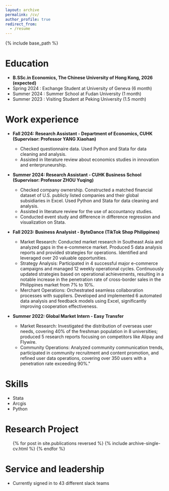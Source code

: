 ```yaml
---
layout: archive
permalink: /cv/
author_profile: true
redirect_from:
  - /resume
---
```


{% include base_path %}

Education
======
* __B.SSc.in Economics, The Chinese University of Hong Kong, 2026 (expected)__
* Spring 2024 : Exchange Student at University of Geneva (6 month)
* Summer 2024 : Summer School at Fudan University (1 month)
* Summer 2023 : Visiting Student at Peking University (1.5 month)

Work experience
======
* __Fall 2024: Research Assistant - Department of Economics, CUHK (Supervisor: Professor YANG Xiaohan)__
  * Checked questionnaire data. Used Python and Stata for data cleaning and analysis.
  * Assisted in literature review about economics studies in innovation and enterpruneurship.

* __Summer 2024: Research Assistant - CUHK Business School (Supervisor: Professor ZHOU Yuqing)__
  * Checked company ownership. Constructed a matched financial dataset of U.S. publicly listed companies and their global
subsidiaries in Excel. Used Python and Stata for data cleaning and analysis.
  * Assisted in literature review for the use of accountancy studies.
  * Conducted event study and difference in difference regression and visualization on Stata.

* __Fall 2023: Business Analysist - ByteDance (TikTok Shop Philippines)__
  * Market Research: Conducted market research in Southeast Asia and analyzed gaps in the e-commerce market. Produced 5 data
analysis reports and provided strategies for operations. Identified and leveraged over 20 valuable opportunities.
  * Strategy Analysis: Participated in 4 successful major e-commerce campaigns and managed 12 weekly operational cycles.
Continuously updated strategies based on operational achievements, resulting in a notable increase in the penetration rate of
cross-border sales in the Philippines market from 7% to 10%.
  * Merchant Operations: Orchestrated seamless collaboration processes with suppliers. Developed and implemented 6 automated
data analysis and feedback models using Excel, significantly improving cooperation effectiveness.

* __Summer 2022: Global Market Intern - Easy Transfer__
  * Market Research: Investigated the distribution of overseas user needs, covering 40% of the freshman population in 8 universities; produced 5 research reports focusing on competitors like Alipay and Flywire.
  * Community Operations: Analyzed community communication trends, participated in community recruitment and content promotion, and refined user data operations, covering over 350 users with a penetration rate exceeding 90%."

Skills
======
* Stata
* Arcgis
* Python

Research Project
======
  <ul>{% for post in site.publications reversed %}
    {% include archive-single-cv.html %}
  {% endfor %}</ul>
  
Service and leadership
======
* Currently signed in to 43 different slack teams
